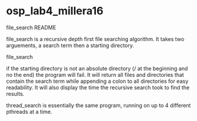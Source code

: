 # osp_lab4_millera16


file_search README

file_search is a recursive depth first file searching algorithm. It takes two arguements, a search term then a starting directory.

file_search <search term> <starting directory>

if the starting directory is not an absolute directory (/ at the beginning and no the end) the program will fail. It will return all files and directories that contain the search term while appending a colon to all directories for easy readability. It will also display the time the recursive search took to find the results.


thread_search is essentially the same program, running on up to 4 different pthreads at a time.
